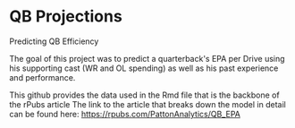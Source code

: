 # QB Projections
Predicting QB Efficiency

  The goal of this project was to predict a quarterback's EPA per Drive using his supporting cast (WR and OL spending) 
as well as his past experience and performance. 

  This github provides the data used in the Rmd file that is the backbone of the rPubs article The link to the 
article that breaks down the model in detail can be found here: https://rpubs.com/PattonAnalytics/QB_EPA
